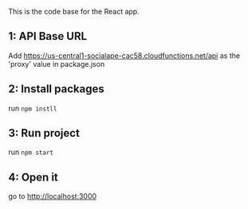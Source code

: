 This is the code base for the React app.

## 1: API Base URL

Add https://us-central1-socialape-cac58.cloudfunctions.net/api as the 'proxy' value in package.json

## 2: Install packages

run `npm instll`

## 3: Run project

run `npm start`

## 4: Open it

go to [http://localhost:3000](http://localhost:3000)
